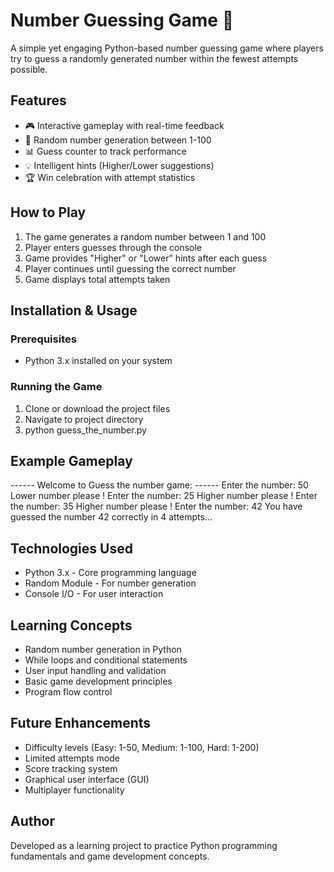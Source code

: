 # Number Guessing Game 🎯

A simple yet engaging Python-based number guessing game where players try to guess a randomly generated number within the fewest attempts possible.

## Features
- 🎮 Interactive gameplay with real-time feedback
- 🔢 Random number generation between 1-100
- 📊 Guess counter to track performance
- 💡 Intelligent hints (Higher/Lower suggestions)
- 🏆 Win celebration with attempt statistics

## How to Play
1. The game generates a random number between 1 and 100
2. Player enters guesses through the console
3. Game provides "Higher" or "Lower" hints after each guess
4. Player continues until guessing the correct number
5. Game displays total attempts taken

## Installation & Usage

### Prerequisites
- Python 3.x installed on your system

### Running the Game
1. Clone or download the project files
2. Navigate to project directory
3. python guess_the_number.py

## Example Gameplay
------ Welcome to Guess the number game: ------
Enter the number: 50
Lower number please !
Enter the number: 25
Higher number please !
Enter the number: 35
Higher number please !
Enter the number: 42
You have guessed the number 42 correctly in 4 attempts...

## Technologies Used
- Python 3.x - Core programming language
- Random Module - For number generation
- Console I/O - For user interaction

## Learning Concepts
- Random number generation in Python
- While loops and conditional statements
- User input handling and validation
- Basic game development principles
- Program flow control

## Future Enhancements
- Difficulty levels (Easy: 1-50, Medium: 1-100, Hard: 1-200)
- Limited attempts mode
- Score tracking system
- Graphical user interface (GUI)
- Multiplayer functionality

## Author
Developed as a learning project to practice Python programming fundamentals and game development concepts.